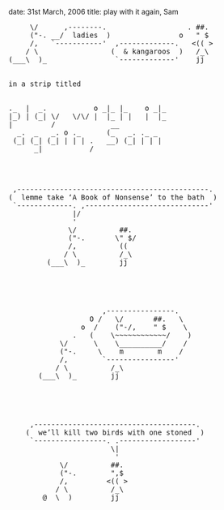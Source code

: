 date: 31st March, 2006
title: play with it again, Sam

<pre>
     \/      ,--------.                   . ##. 
     ("-. __/  ladies  )                o   " $ 
     /,   `-----------'  ,-------------.   <(( >
    / \                 (  & kangaroos  )   /_\ 
(___\  )_                `-------------'    jj  


in a strip titled


._  |  _.           o _|_ |_    o _|_
|_) | (_| \/   \/\/ |  |_ | |   |  |_
|         /             __           
  _.  _   _. o ._      (_   _. ._ _  
 (_| (_| (_| | | | .   __) (_| | | | 
      _|           /                 




 ,---------------------------------------------. 
(  lemme take ‘A Book of Nonsense’ to the bath  )
 `-------------. ,-----------------------------' 
               |/                                
               '                                 
              \/          ##.                    
              ("-.       \" $/                   
              /,          ((                     
             / \          /_\                    
         (___\  )_        jj                     





                      ,----------------.         
                   O /   \/       ##.   \        
                 o  /    ("-/,    " $    \       
               .   (    \~~~~~~~~~~~~/    )      
            \/      \    \__________/    /       
            ("-.     \    m        m    /        
            /,        `----------------'         
           / \          /_\                      
       (___\  )_        jj                       





     ,--------------------------------------.    
    (  we’ll kill two birds with one stoned  )   
     `-----------------. .------------------'    
                        \|                       
                         '                       
            \/          ##.                      
            ("-.        ",$                      
            /,         <(( >                     
           / \          /_\                      
        @__\  )_        jj                       
</pre>

